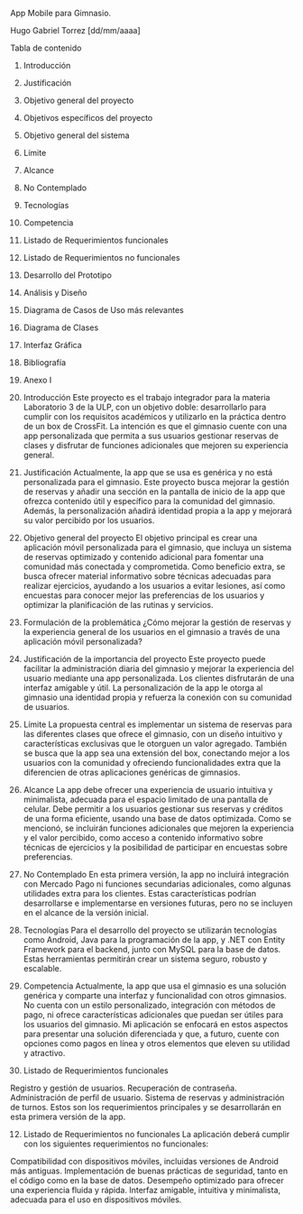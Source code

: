 App Mobile para Gimnasio.

Hugo Gabriel Torrez
[dd/mm/aaaa]

Tabla de contenido
1.  Introducción
2.  Justificación
3.  Objetivo general del proyecto
4.  Objetivos específicos del proyecto
5.  Objetivo general del sistema
6.  Límite
7.  Alcance
8.  No Contemplado
9.  Tecnologías
10. Competencia
11. Listado de Requerimientos funcionales
12. Listado de Requerimientos no funcionales
13. Desarrollo del Prototipo
14. Análisis y Diseño
15. Diagrama de Casos de Uso más relevantes
16. Diagrama de Clases
17. Interfaz Gráfica
18. Bibliografía
19. Anexo I

1. Introducción
Este proyecto es el trabajo integrador para la materia Laboratorio 3 de la ULP, con un objetivo doble: desarrollarlo para cumplir con los requisitos académicos y utilizarlo en la práctica dentro de un box de CrossFit. La intención es que el gimnasio cuente con una app personalizada que permita a sus usuarios gestionar reservas de clases y disfrutar de funciones adicionales que mejoren su experiencia general.

2. Justificación
Actualmente, la app que se usa es genérica y no está personalizada para el gimnasio. Este proyecto busca mejorar la gestión de reservas y añadir una sección en la pantalla de inicio de la app que ofrezca contenido útil y específico para la comunidad del gimnasio. Además, la personalización añadirá identidad propia a la app y mejorará su valor percibido por los usuarios.

3. Objetivo general del proyecto
El objetivo principal es crear una aplicación móvil personalizada para el gimnasio, que incluya un sistema de reservas optimizado y contenido adicional para fomentar una comunidad más conectada y comprometida. Como beneficio extra, se busca ofrecer material informativo sobre técnicas adecuadas para realizar ejercicios, ayudando a los usuarios a evitar lesiones, así como encuestas para conocer mejor las preferencias de los usuarios y optimizar la planificación de las rutinas y servicios.

4. Formulación de la problemática
¿Cómo mejorar la gestión de reservas y la experiencia general de los usuarios en el gimnasio a través de una aplicación móvil personalizada?

5. Justificación de la importancia del proyecto
Este proyecto puede facilitar la administración diaria del gimnasio y mejorar la experiencia del usuario mediante una app personalizada. Los clientes disfrutarán de una interfaz amigable y útil. La personalización de la app le otorga al gimnasio una identidad propia y refuerza la conexión con su comunidad de usuarios.

6. Límite
La propuesta central es implementar un sistema de reservas para las diferentes clases que ofrece el gimnasio, con un diseño intuitivo y características exclusivas que le otorguen un valor agregado. También se busca que la app sea una extensión del box, conectando mejor a los usuarios con la comunidad y ofreciendo funcionalidades extra que la diferencien de otras aplicaciones genéricas de gimnasios.

7. Alcance
La app debe ofrecer una experiencia de usuario intuitiva y minimalista, adecuada para el espacio limitado de una pantalla de celular. Debe permitir a los usuarios gestionar sus reservas y créditos de una forma eficiente, usando una base de datos optimizada. Como se mencionó, se incluirán funciones adicionales que mejoren la experiencia y el valor percibido, como acceso a contenido informativo sobre técnicas de ejercicios y la posibilidad de participar en encuestas sobre preferencias.

8. No Contemplado
En esta primera versión, la app no incluirá integración con Mercado Pago ni funciones secundarias adicionales, como algunas utilidades extra para los clientes. Estas características podrían desarrollarse e implementarse en versiones futuras, pero no se incluyen en el alcance de la versión inicial.

9. Tecnologías
Para el desarrollo del proyecto se utilizarán tecnologías como Android, Java para la programación de la app, y .NET con Entity Framework para el backend, junto con MySQL para la base de datos. Estas herramientas permitirán crear un sistema seguro, robusto y escalable.

10. Competencia
Actualmente, la app que usa el gimnasio es una solución genérica y comparte una interfaz y funcionalidad con otros gimnasios. No cuenta con un estilo personalizado, integración con métodos de pago, ni ofrece características adicionales que puedan ser útiles para los usuarios del gimnasio. Mi aplicación se enfocará en estos aspectos para presentar una solución diferenciada y que, a futuro, cuente con opciones como pagos en línea y otros elementos que eleven su utilidad y atractivo.

11. Listado de Requerimientos funcionales

Registro y gestión de usuarios.
Recuperación de contraseña.
Administración de perfil de usuario.
Sistema de reservas y administración de turnos.
Estos son los requerimientos principales y se desarrollarán en esta primera versión de la app.

12. Listado de Requerimientos no funcionales
La aplicación deberá cumplir con los siguientes requerimientos no funcionales:

Compatibilidad con dispositivos móviles, incluidas versiones de Android más antiguas.
Implementación de buenas prácticas de seguridad, tanto en el código como en la base de datos.
Desempeño optimizado para ofrecer una experiencia fluida y rápida.
Interfaz amigable, intuitiva y minimalista, adecuada para el uso en dispositivos móviles.
